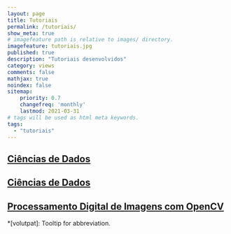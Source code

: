 ```yaml
---
layout: page
title: Tutoriais
permalink: /tutoriais/
show_meta: true
# imagefeature path is relative to images/ directory.
imagefeature: tutoriais.jpg
published: true
description: "Tutoriais desenvolvidos"
category: views
comments: false
mathjax: true
noindex: false
sitemap:
    priority: 0.7
    changefreq: 'monthly'
    lastmod: 2021-03-31
# tags will be used as html meta keywords.    
tags:
  - "tutoriais"
---
```


## [Ciências de Dados](/tutorial/cdados/cdados.md)

## [Ciências de Dados](/pages/cdados.md)

## [Processamento Digital de Imagens com OpenCV](/tutorial/pdi/)




*[volutpat]: Tooltip for abbreviation.
